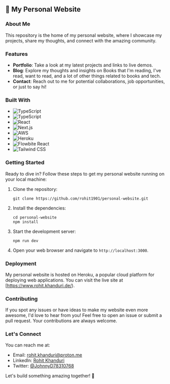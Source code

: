 ## 🚀 My Personal Website

### About Me 
This repository is the home of my personal website, where I showcase my projects, share my thoughts, and connect with the amazing community.

### Features
- **Portfolio**: Take a look at my latest projects and links to live demos.
- **Blog**: Explore my thoughts and insights on Books that I&apos;m reading, I&apos;ve read, want to read, and a lot of other
  things related to books and tech.
- **Contact**: Reach out to me for potential collaborations, job opportunities, or just to say hi!

### Built With

- ![TypeScript](https://img.shields.io/badge/-TypeScript-000000?style=flat-square&logo=typescript)
- ![TypeScript](https://img.shields.io/badge/-useHooksTS-000000?style=flat-square&logo=typescript)
- ![React](https://img.shields.io/badge/-React-black?style=flat-square&logo=react)
- ![Next.js](https://img.shields.io/badge/-Next.js-black?style=flat-square&logo=next.js)
- ![AWS](https://img.shields.io/badge/-AWS-black?style=flat-square&logo=amazon-aws)
- ![Heroku](https://img.shields.io/badge/-Heroku-430098?style=flat-square&logo=heroku)
- ![Flowbite React](https://img.shields.io/badge/-DaisyUI-563D7C?logo=tailwind-css&logoColor=white)
- ![Tailwind CSS](https://img.shields.io/badge/Tailwind_CSS-000000?logo=tailwind-css&logoColor=white)

### Getting Started
Ready to dive in? Follow these steps to get my personal website running on your local machine:

1. Clone the repository:
    ```
    git clone https://github.com/rohit1901/personal-website.git
    ```
2. Install the dependencies:
    ```
    cd personal-website
    npm install
    ```
3. Start the development server:
    ```
    npm run dev
    ```
4. Open your web browser and navigate to `http://localhost:3000`.

### Deployment
My personal website is hosted on Heroku, a popular cloud platform for deploying web applications. You can visit the live site at [https://www.rohit.khanduri.de/).

### Contributing
If you spot any issues or have ideas to make my website even more awesome, I'd love to hear from you! Feel free to open an issue or submit a pull request. Your contributions are always welcome.

### Let's Connect
You can reach me at:
- Email: [rohit.khanduri@proton.me](mailto:rohit.khanduri@proton.me)
- LinkedIn: [Rohit Khanduri](https://www.linkedin.com/in/rohit-khanduri-9098b84a/)
- Twitter: [@JohnnyD78310768](https://twitter.com/JohnnyD78310768)

Let's build something amazing together! 🚀